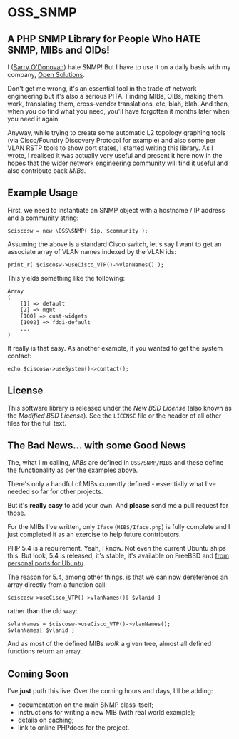 OSS_SNMP
========

A PHP SNMP Library for People Who HATE SNMP, MIBs and OIDs!
------------------------------------------------------------

I ([Barry O'Donovan](http://www,barryodonovan.com/)) hate SNMP! But I have
to use it on a daily basis with my company, [Open
Solutions](http://www.opensolutions.ie/).

Don't get me wrong, it's an essential tool in the trade of network engineering
but it's also a serious PITA. Finding MIBs, OIBs, making them work, translating
them, cross-vendor translations, etc, blah, blah. And then, when you do find what
you need, you'll have forgotten it months later when you need it again.

Anyway, while trying to create some automatic L2 topology graphing tools
(via Cisco/Foundry Discovery Protocol for example) and also some per VLAN
RSTP tools to show port states, I started writing this library. As I wrote, I
realised it was actually very useful and present it here now in the hopes
that the wider network engineering community will find it useful and also
contribute back *MIBs*.


Example Usage
-------------

First, we need to instantiate an SNMP object with a hostname / IP address and
a community string:

    $ciscosw = new \OSS\SNMP( $ip, $community );

Assuming the above is a standard Cisco switch, let's say I want to get an
associate array of VLAN names indexed by the VLAN ids:

    print_r( $ciscosw->useCisco_VTP()->vlanNames() );

This yields something like the following:

    Array
    (
        [1] => default
        [2] => mgmt
        [100] => cust-widgets
        [1002] => fddi-default
        ...
    )

It really is that easy. As another example, if you wanted to get the system contact:

    echo $ciscosw->useSystem()->contact();


License
-------

This software library is released under the *New BSD License* (also known as the
*Modified BSD License*). See the `LICENSE` file or the header of all other files
for the full text.


The Bad News... with some Good News
------------------------------------

The, what I'm calling, *MIBs* are defined in `OSS/SNMP/MIBS` and these define the functionality as per the examples above.

There's only a handful of MIBs currently defined - essentially what I've needed so far for other projects.

But it's **really easy** to add your own. And **please** send me a pull request for those.

For the MIBs I've written, only `Iface` (`MIBS/Iface.php`) is fully complete and I just completed it as an exercise to help future contributors.

PHP 5.4 is a requirement. Yeah, I know. Not even the current Ubuntu ships this. But
look, 5.4 is released, it's stable, it's available on FreeBSD and
[from personal ports for Ubuntu](http://www.barryodonovan.com/index.php/2012/05/22/ubuntu-12-04-precise-pangolin-and-php-5-4-again).

The reason for 5.4, among other things, is that we can now dereference an array directly from a function call:

    $ciscosw->useCisco_VTP()->vlanNames()[ $vlanid ]

rather than the old way:

    $vlanNames = $ciscosw->useCisco_VTP()->vlanNames();
    $vlanNames[ $vlanid ]

And as most of the defined MIBs *walk* a given tree, almost all defined functions return an array.


Coming Soon
-----------

I've **just** puth this live. Over the coming hours and days, I'll be adding:

* documentation on the main SNMP class itself;
* instructions for writing a new MIB (with real world example);
* details on caching;
* link to online PHPdocs for the project.



